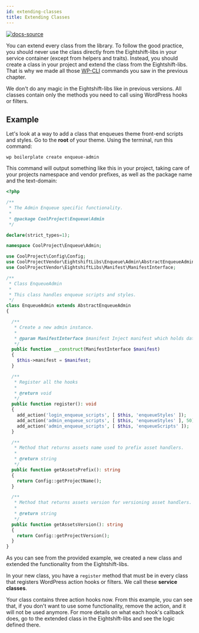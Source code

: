 ```yaml
---
id: extending-classes
title: Extending Classes
---
```


[![docs-source](https://img.shields.io/badge/source-eightshift--libs-blue?style=for-the-badge&logo=php&labelColor=2a2a2a)](https://github.com/uandhgroup/eightshift-libs)


You can extend every class from the library. To follow the good practice, you should never use the class directly from the Eightshift-libs in your service container (except from helpers and traits). Instead, you should create a class in your project and extend the class from the Eightshift-libs. That is why we made all those [WP-CLI](wp-cli) commands you saw in the previous chapter.

We don't do any magic in the Eightshift-libs like in previous versions. All classes contain only the methods you need to call using WordPress hooks or filters.

## Example

Let's look at a way to add a class that enqueues theme front-end scripts and styles.
Go to the **root** of your theme. Using the terminal, run this command:

`wp boilerplate create enqueue-admin`

This command will output something like this in your project, taking care of your projects namespace and vendor prefixes, as well as the package name and the text-domain:

```php
<?php

/**
 * The Admin Enqueue specific functionality.
 *
 * @package CoolProject\Enqueue\Admin
 */

declare(strict_types=1);

namespace CoolProject\Enqueue\Admin;

use CoolProject\Config\Config;
use CoolProjectVendor\EightshiftLibs\Enqueue\Admin\AbstractEnqueueAdmin;
use CoolProjectVendor\EightshiftLibs\Manifest\ManifestInterface;

/**
 * Class EnqueueAdmin
 *
 * This class handles enqueue scripts and styles.
 */
class EnqueueAdmin extends AbstractEnqueueAdmin
{

  /**
   * Create a new admin instance.
   *
   * @param ManifestInterface $manifest Inject manifest which holds data about assets from manifest.json.
   */
  public function __construct(ManifestInterface $manifest)
  {
    $this->manifest = $manifest;
  }

  /**
   * Register all the hooks
   *
   * @return void
   */
  public function register(): void
  {
    add_action('login_enqueue_scripts', [ $this, 'enqueueStyles' ]);
    add_action('admin_enqueue_scripts', [ $this, 'enqueueStyles' ], 50);
    add_action('admin_enqueue_scripts', [ $this, 'enqueueScripts' ]);
  }

  /**
   * Method that returns assets name used to prefix asset handlers.
   *
   * @return string
   */
  public function getAssetsPrefix(): string
  {
    return Config::getProjectName();
  }

  /**
   * Method that returns assets version for versioning asset handlers.
   *
   * @return string
   */
  public function getAssetsVersion(): string
  {
    return Config::getProjectVersion();
  }
}
```

As you can see from the provided example, we created a new class and extended the functionality from the Eightshift-libs.

In your new class, you have a `register` method that must be in every class that registers WordPress action hooks or filters. We call these **service classes**.

Your class contains three action hooks now. From this example, you can see that, if you don't want to use some functionality, remove the action, and it will not be used anymore. For more details on what each hook's callback does, go to the extended class in the Eightshift-libs and see the logic defined there.
